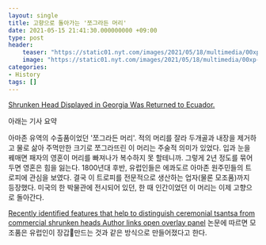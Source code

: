 ```yaml
---
layout: single
title: 고향으로 돌아가는 '쪼그라든 머리'
date: 2021-05-15 21:41:30.000000000 +09:00
type: post
header:
    teaser: "https://static01.nyt.com/images/2021/05/18/multimedia/00xp-head-02/00xp-head-02-superJumbo.jpg?quality=90&auto=webp"
    image: "https://static01.nyt.com/images/2021/05/18/multimedia/00xp-head-02/00xp-head-02-superJumbo.jpg?quality=90&auto=webp"
categories:
- History
tags: []
---
```


[Shrunken Head Displayed in Georgia Was Returned to Ecuador.](https://www.nytimes.com/2021/05/13/us/amazon-shrunken-head.html?smid=url-share)

아래는 기사 요약

아마존 유역의 수출품이었던 '쪼그라든 머리'. 적의 머리를 잘라 두개골과 내장을 제거하고 물로 삶아 주먹만한 크기로 쪼그라뜨린 이 머리는 주술적 의미가 있었다. 입과 눈을 꿰매면 패자의 영혼이 머리를 빠져나가 복수하지 못 할테니까. 그렇게 2년 정도를 묶어두면 영혼은 힘을 잃는다. 1800년대 후반, 유럽인들은 에콰도르 아마존 원주민들의 트로피에 관심을 보였다. 결국 이 트로피를 전문적으로 생산하는 업자(물론 모조품)까지 등장했다. 미국의 한 박물관에 전시되어 있던, 한 때 인간이었던 이 머리는 이제 고향으로 돌아간다.

[Recently identified features that help to distinguish ceremonial tsantsa from commercial shrunken heads Author links open overlay panel](https://www.sciencedirect.com/science/article/abs/pii/S1296207416300024#!) 논문에 따르면 모조품은 유럽인이 장갑만드는 것과 같은 방식으로 만들어졌다고 한다.
